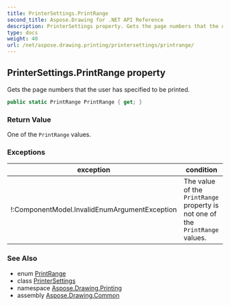 ```yaml
---
title: PrinterSettings.PrintRange
second_title: Aspose.Drawing for .NET API Reference
description: PrinterSettings property. Gets the page numbers that the user has specified to be printed
type: docs
weight: 40
url: /net/aspose.drawing.printing/printersettings/printrange/
---
```

## PrinterSettings.PrintRange property

Gets the page numbers that the user has specified to be printed.

```csharp
public static PrintRange PrintRange { get; }
```

### Return Value

One of the `PrintRange` values.

### Exceptions

| exception | condition |
| --- | --- |
| !:ComponentModel.InvalidEnumArgumentException | The value of the `PrintRange` property is not one of the `PrintRange` values. |

### See Also

* enum [PrintRange](../../printrange/)
* class [PrinterSettings](../)
* namespace [Aspose.Drawing.Printing](../../printersettings/)
* assembly [Aspose.Drawing.Common](../../../)



